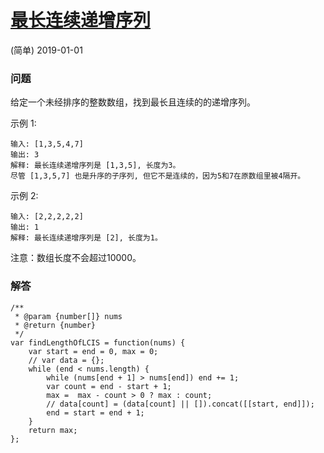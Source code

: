 # [最长连续递增序列](https://leetcode-cn.com/problems/longest-continuous-increasing-subsequence)
(简单) 2019-01-01

### 问题

给定一个未经排序的整数数组，找到最长且连续的的递增序列。

示例 1:

```
输入: [1,3,5,4,7]
输出: 3
解释: 最长连续递增序列是 [1,3,5], 长度为3。
尽管 [1,3,5,7] 也是升序的子序列, 但它不是连续的，因为5和7在原数组里被4隔开。
```
示例 2:

```
输入: [2,2,2,2,2]
输出: 1
解释: 最长连续递增序列是 [2], 长度为1。
```
注意：数组长度不会超过10000。

### 解答

```
/**
 * @param {number[]} nums
 * @return {number}
 */
var findLengthOfLCIS = function(nums) {
    var start = end = 0, max = 0;
    // var data = {};
    while (end < nums.length) {
        while (nums[end + 1] > nums[end]) end += 1;
        var count = end - start + 1;
        max =  max - count > 0 ? max : count;
        // data[count] = (data[count] || []).concat([[start, end]]);
        end = start = end + 1;
    }
    return max;
};
```